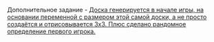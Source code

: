 Дополнительное задание - [Доска генерируется в начале игры, на основании переменной с размером этой самой доски, а не просто создаётся и отрисовывается 3х3. Плюс сделано рандомное определение первого игрока.](https://vmoiseev.github.io/basics-of-programming-improved-version/)
